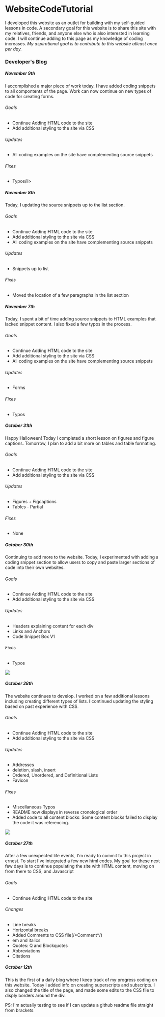 # WebsiteCodeTutorial

<p>I developed this website as an outlet for building with my self-guided lessons in code. A secondary goal for this website is to share this site with my relatives, friends, and anyone else who is also interested in learning code. I will continue adding to this page as my knowledge of coding increases. <em>My aspirational goal is to contribute to this website atleast once per day.</em></p>

<h3>Developer's Blog</h3>

<h5>November 9th</h5>
    <p>I accomplished a major piece of work today. I have added coding snippets to all compontents of the page. Work can now continue on new types of code for creating forms. </p>
<h6>Goals</h6>
    <ul>
        <li>Continue Adding HTML code to the site</li>
        <li>Add additional styling to the site via CSS</li>
    </ul>
<h6>Updates</h6>
    <ul>
        <li>All coding examples on the site have complementing source snippets</li>
    </ul>
<h6>Fixes</h6>
    <ul>
        <li>Typos/li>
    </ul>

<h5>November 8th</h5>
    <p>Today, I updating the source snippets up to the list section.</p>
<h6>Goals</h6>
    <ul>
        <li>Continue Adding HTML code to the site</li>
        <li>Add additional styling to the site via CSS</li>
        <li>All coding examples on the site have complementing source snippets</li>
    </ul>
<h6>Updates</h6>
    <ul>
        <li>Snippets up to list</li>
    </ul>
<h6>Fixes</h6>
    <ul>
        <li>Moved the location of a few paragraphs in the list section</li>
    </ul>

<h5>November 7th</h5>
    <p>Today, I spent a bit of time adding source snippets to HTML examples that lacked snippet content. I also fixed a few typos in the process.</p>
<h6>Goals</h6>
    <ul>
        <li>Continue Adding HTML code to the site</li>
        <li>Add additional styling to the site via CSS</li>
        <li>All coding examples on the site have complementing source snippets</li>
    </ul>
<h6>Updates</h6>
    <ul>
        <li>Forms</li>
    </ul>
<h6>Fixes</h6>
    <ul>
        <li>Typos</li>
    </ul>

<h5>October 31th</h5>
    <p>Happy Halloween! Today I completed a short lesson on figures and figure captions. Tomorrow, I plan to add a bit more on tables and table formating.</p>
<h6>Goals</h6>
    <ul>
        <li>Continue Adding HTML code to the site</li>
        <li>Add additional styling to the site via CSS</li>
    </ul>
<h6>Updates</h6>
    <ul>
        <li>Figures + Figcaptions</li>
        <li>Tables - Partial</li>
    </ul>
<h6>Fixes</h6>
    <ul>
        <li>None</li>
    </ul>

<h5>October 30th</h5>
    <p>Continuing to add more to the website. Today, I experimented with adding a coding snippet section to allow users to copy and paste larger sections of code into their own websites. </p>
<h6>Goals</h6>
    <ul>
        <li>Continue Adding HTML code to the site</li>
        <li>Add additional styling to the site via CSS</li>
    </ul>
<h6>Updates</h6>
    <ul>
        <li>Headers explaining content for each div</li>
        <li>Links and Anchors</li>
        <li>Code Snippet Box V1 </li>
    </ul>
<h6>Fixes</h6>
    <ul>
        <li>Typos</li>
    </ul>
    <img src="https://user-images.githubusercontent.com/16769972/32205383-552c4d1a-bdc5-11e7-8cb8-cb4e3c18cff5.png">

<h5>October 28th</h5>
    <p>The website continues to develop. I worked on a few additional lessons including creating different types of lists. I continued updating the styling based on past experience with CSS. </p>
<h6>Goals</h6>
    <ul>
        <li>Continue Adding HTML code to the site</li>
        <li>Add additional styling to the site via CSS</li>
    </ul>
<h6>Updates</h6>
    <ul>
        <li>Addresses</li>
        <li>deletion, slash, insert</li>
        <li>Ordered, Unordered, and Definitional Lists</li>
        <li>Favicon</li>
    </ul>
<h6>Fixes</h6>
    <ul>
        <li>Miscellaneous Typos</li>
        <li>README now displays in reverse cronological order</li>
        <li>Added code to all content blocks: Some content blocks failed to display the code it was referencing.</li>
    </ul>

<img src="https://user-images.githubusercontent.com/16769972/32144971-836ac384-bc97-11e7-91a8-9b68cf15c0fd.png">

<h5>October 27th</h5>
    <p>After a few unexpected life events, I'm ready to commit to this project in ernest. To start I've integrated a few new html codes. My goal for these next few days is to continue populating the site with HTML content, moving on from there to CSS, and Javascript</p>
<h6>Goals</h6>
    <ul>
        <li>Continue Adding HTML code to the site</li>
    </ul>
<h6>Changes</h6>
    <ul>
        <li>Line breaks</li>
        <li>Horizontal breaks</li>
        <li>Added Comments to CSS file(/*Comment*/)</li>
        <li>em and italics</li>
        <li>Quotes: Q and Blockquotes</li>
        <li>Abbreviations</li>
        <li>Citations</li>
    </ul>

<h5>October 12th</h5>
    <p>This is the first of a daily blog where I keep track of my progress coding on this website. Today I added info on creating superscripts and subscripts. I also changed the title of the page, and made some edits to the CSS file to disply borders around the div.</p>
    <p>PS: I'm actually testing to see if I can update a github readme file straight from brackets</p>